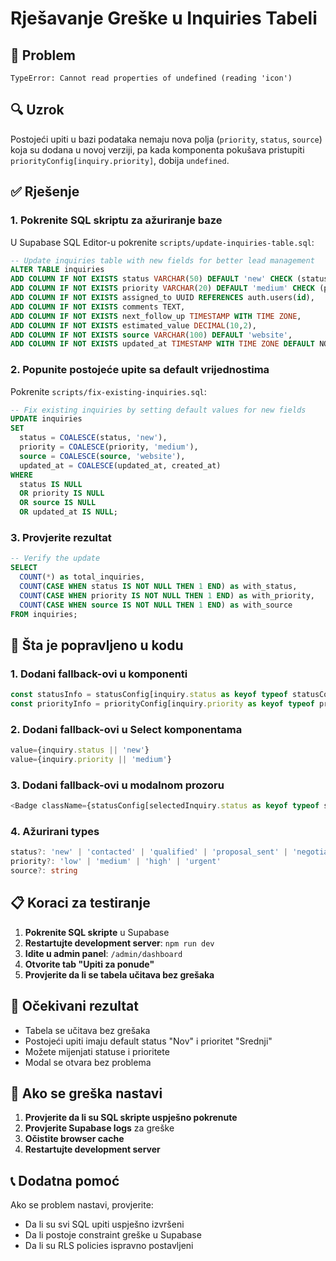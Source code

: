 # Rješavanje Greške u Inquiries Tabeli

## 🚨 Problem
```
TypeError: Cannot read properties of undefined (reading 'icon')
```

## 🔍 Uzrok
Postojeći upiti u bazi podataka nemaju nova polja (`priority`, `status`, `source`) koja su dodana u novoj verziji, pa kada komponenta pokušava pristupiti `priorityConfig[inquiry.priority]`, dobija `undefined`.

## ✅ Rješenje

### 1. **Pokrenite SQL skriptu za ažuriranje baze**
U Supabase SQL Editor-u pokrenite `scripts/update-inquiries-table.sql`:

```sql
-- Update inquiries table with new fields for better lead management
ALTER TABLE inquiries 
ADD COLUMN IF NOT EXISTS status VARCHAR(50) DEFAULT 'new' CHECK (status IN ('new', 'contacted', 'qualified', 'proposal_sent', 'negotiation', 'won', 'lost', 'spam')),
ADD COLUMN IF NOT EXISTS priority VARCHAR(20) DEFAULT 'medium' CHECK (priority IN ('low', 'medium', 'high', 'urgent')),
ADD COLUMN IF NOT EXISTS assigned_to UUID REFERENCES auth.users(id),
ADD COLUMN IF NOT EXISTS comments TEXT,
ADD COLUMN IF NOT EXISTS next_follow_up TIMESTAMP WITH TIME ZONE,
ADD COLUMN IF NOT EXISTS estimated_value DECIMAL(10,2),
ADD COLUMN IF NOT EXISTS source VARCHAR(100) DEFAULT 'website',
ADD COLUMN IF NOT EXISTS updated_at TIMESTAMP WITH TIME ZONE DEFAULT NOW();
```

### 2. **Popunite postojeće upite sa default vrijednostima**
Pokrenite `scripts/fix-existing-inquiries.sql`:

```sql
-- Fix existing inquiries by setting default values for new fields
UPDATE inquiries 
SET 
  status = COALESCE(status, 'new'),
  priority = COALESCE(priority, 'medium'),
  source = COALESCE(source, 'website'),
  updated_at = COALESCE(updated_at, created_at)
WHERE 
  status IS NULL 
  OR priority IS NULL 
  OR source IS NULL 
  OR updated_at IS NULL;
```

### 3. **Provjerite rezultat**
```sql
-- Verify the update
SELECT 
  COUNT(*) as total_inquiries,
  COUNT(CASE WHEN status IS NOT NULL THEN 1 END) as with_status,
  COUNT(CASE WHEN priority IS NOT NULL THEN 1 END) as with_priority,
  COUNT(CASE WHEN source IS NOT NULL THEN 1 END) as with_source
FROM inquiries;
```

## 🔧 Šta je popravljeno u kodu

### 1. **Dodani fallback-ovi u komponenti**
```typescript
const statusInfo = statusConfig[inquiry.status as keyof typeof statusConfig] || statusConfig.new
const priorityInfo = priorityConfig[inquiry.priority as keyof typeof priorityConfig] || priorityConfig.medium
```

### 2. **Dodani fallback-ovi u Select komponentama**
```typescript
value={inquiry.status || 'new'}
value={inquiry.priority || 'medium'}
```

### 3. **Dodani fallback-ovi u modalnom prozoru**
```typescript
<Badge className={statusConfig[selectedInquiry.status as keyof typeof statusConfig]?.color || statusConfig.new.color}>
```

### 4. **Ažurirani types**
```typescript
status?: 'new' | 'contacted' | 'qualified' | 'proposal_sent' | 'negotiation' | 'won' | 'lost' | 'spam'
priority?: 'low' | 'medium' | 'high' | 'urgent'
source?: string
```

## 📋 Koraci za testiranje

1. **Pokrenite SQL skripte** u Supabase
2. **Restartujte development server**: `npm run dev`
3. **Idite u admin panel**: `/admin/dashboard`
4. **Otvorite tab "Upiti za ponude"**
5. **Provjerite da li se tabela učitava bez grešaka**

## 🎯 Očekivani rezultat

- Tabela se učitava bez grešaka
- Postojeći upiti imaju default status "Nov" i prioritet "Srednji"
- Možete mijenjati statuse i prioritete
- Modal se otvara bez problema

## 🚨 Ako se greška nastavi

1. **Provjerite da li su SQL skripte uspješno pokrenute**
2. **Provjerite Supabase logs** za greške
3. **Očistite browser cache**
4. **Restartujte development server**

## 📞 Dodatna pomoć

Ako se problem nastavi, provjerite:
- Da li su svi SQL upiti uspješno izvršeni
- Da li postoje constraint greške u Supabase
- Da li su RLS policies ispravno postavljeni 